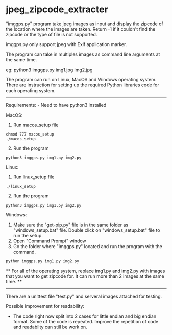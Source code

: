 # jpeg_zipcode_extracter

"imggps.py" program take jpeg images as input and display the zipcode of the location where the images are taken. 
Return -1 if it couldn't find the zipcode or the type of file is not supported. 

imggps.py only support jpeg with Exif application marker. 

The program can take in multiples images as command line arguments at the same time.

eg: python3 imggps.py img1.jpg img2.jpg 

The program can run on Linux, MacOS and Windows operating system. 
There are instruction for setting up the required Python libraries code for each operating system. 

***********
Requirements:
	- Need to have python3 installed 

MacOS:
1. Run macos_setup file 
```
chmod 777 macos_setup 
./macos_setup
```
2. Run the program 
```
python3 imggps.py img1.py img2.py 
````

Linux:
1. Run linux_setup file
```chmod 777 linux_setup
./linux_setup 
```
2. Run the program 
```
python3 imggps.py img1.py img2.py
```

Windows:
1. Make sure the "get-pip.py" file is in the same folder as "windows_setup.bat" file. 
Double click on "windows_setup.bat" file to run the setup.
2. Open "Command Prompt" window
3. Go the folder where "imggps.py" located and run the program with the command. 
```
python imggps.py img1.py img2.py 
```

** For all of the operating system, replace img1.py and img2.py with images that you want to get zipcode for. It can run more than 2 images at the same time. **

********

There are a unittest file "test.py" and serveral images attached for testing. 

Possible improvement for readability:
- The code right now split into 2 cases for little endian and big endian format. Some of the code is repeated. Improve the repetition of code and readabilty can still be work on. 
